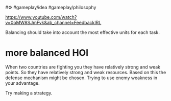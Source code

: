 #⚙️ #gameplay/idea #gameplay/philosophy 

https://www.youtube.com/watch?v=0oMW8SJmFvk&ab_channel=FeedbackIRL

Balancing should take into account the most effective units for each task.

# more balanced HOI

When two countries are fighting you they have relatively strong and weak points. So they have relatively strong and weak resources.
Based on this the defense mechanism might be chosen. Trying to use enemy weakness in your advantage.


Try making a strategy. 

